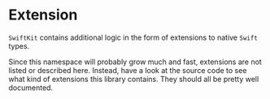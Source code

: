 # Extension

`SwiftKit` contains additional logic in the form of extensions to native `Swift` types.

Since this namespace will probably grow much and fast, extensions are not listed or described here. Instead, have a look at the source code to see what kind of extensions this library contains. They should all be pretty well documented.